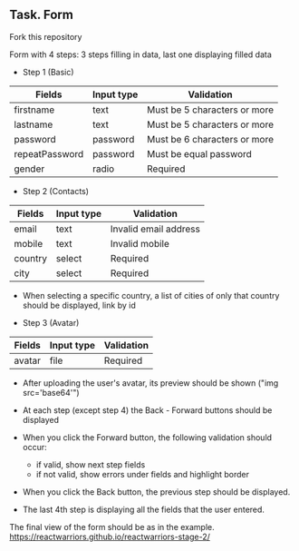 ## Task. Form

Fork this repository

Form with 4 steps: 3 steps filling in data, last one displaying filled data

- Step 1 (Basic)

| Fields         | Input type | Validation                   |
| -------------- | ---------- | ---------------------------- |
| firstname      | text       | Must be 5 characters or more |
| lastname       | text       | Must be 5 characters or more |
| password       | password   | Must be 6 characters or more |
| repeatPassword | password   | Must be equal password       |
| gender         | radio      | Required                     |

- Step 2 (Contacts)

| Fields  | Input type | Validation            |
| ------- | ---------- | --------------------- |
| email   | text       | Invalid email address |
| mobile  | text       | Invalid mobile        |
| country | select     | Required              |
| city    | select     | Required              |

- When selecting a specific country, a list of cities of only that country should be displayed, link by id

* Step 3 (Avatar)

| Fields | Input type | Validation |
| ------ | ---------- | ---------- |
| avatar | file       | Required   |

- After uploading the user's avatar, its preview should be shown ("img src='base64'")

- At each step (except step 4) the Back - Forward buttons should be displayed
- When you click the Forward button, the following validation should occur:
  - if valid, show next step fields
  - if not valid, show errors under fields and highlight border
- When you click the Back button, the previous step should be displayed.

- The last 4th step is displaying all the fields that the user entered.

The final view of the form should be as in the example. https://reactwarriors.github.io/reactwarriors-stage-2/
